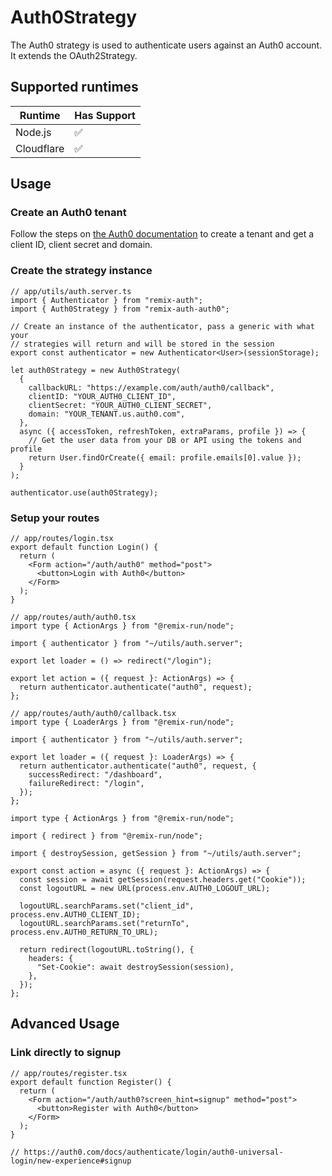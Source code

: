# Auth0Strategy

The Auth0 strategy is used to authenticate users against an Auth0 account. It extends the OAuth2Strategy.

## Supported runtimes

| Runtime    | Has Support |
| ---------- | ----------- |
| Node.js    | ✅          |
| Cloudflare | ✅          |

## Usage

### Create an Auth0 tenant

Follow the steps on [the Auth0 documentation](https://auth0.com/docs/get-started/create-tenants) to create a tenant and get a client ID, client secret and domain.

### Create the strategy instance

```tsx
// app/utils/auth.server.ts
import { Authenticator } from "remix-auth";
import { Auth0Strategy } from "remix-auth-auth0";

// Create an instance of the authenticator, pass a generic with what your
// strategies will return and will be stored in the session
export const authenticator = new Authenticator<User>(sessionStorage);

let auth0Strategy = new Auth0Strategy(
  {
    callbackURL: "https://example.com/auth/auth0/callback",
    clientID: "YOUR_AUTH0_CLIENT_ID",
    clientSecret: "YOUR_AUTH0_CLIENT_SECRET",
    domain: "YOUR_TENANT.us.auth0.com",
  },
  async ({ accessToken, refreshToken, extraParams, profile }) => {
    // Get the user data from your DB or API using the tokens and profile
    return User.findOrCreate({ email: profile.emails[0].value });
  }
);

authenticator.use(auth0Strategy);
```

### Setup your routes

```tsx
// app/routes/login.tsx
export default function Login() {
  return (
    <Form action="/auth/auth0" method="post">
      <button>Login with Auth0</button>
    </Form>
  );
}
```

```tsx
// app/routes/auth/auth0.tsx
import type { ActionArgs } from "@remix-run/node";

import { authenticator } from "~/utils/auth.server";

export let loader = () => redirect("/login");

export let action = ({ request }: ActionArgs) => {
  return authenticator.authenticate("auth0", request);
};
```

```tsx
// app/routes/auth/auth0/callback.tsx
import type { LoaderArgs } from "@remix-run/node";

import { authenticator } from "~/utils/auth.server";

export let loader = ({ request }: LoaderArgs) => {
  return authenticator.authenticate("auth0", request, {
    successRedirect: "/dashboard",
    failureRedirect: "/login",
  });
};
```

```tsx
import type { ActionArgs } from "@remix-run/node";

import { redirect } from "@remix-run/node";

import { destroySession, getSession } from "~/utils/auth.server";

export const action = async ({ request }: ActionArgs) => {
  const session = await getSession(request.headers.get("Cookie"));
  const logoutURL = new URL(process.env.AUTH0_LOGOUT_URL);

  logoutURL.searchParams.set("client_id", process.env.AUTH0_CLIENT_ID);
  logoutURL.searchParams.set("returnTo", process.env.AUTH0_RETURN_TO_URL);

  return redirect(logoutURL.toString(), {
    headers: {
      "Set-Cookie": await destroySession(session),
    },
  });
};
```

## Advanced Usage

### Link directly to signup

```tsx
// app/routes/register.tsx
export default function Register() {
  return (
    <Form action="/auth/auth0?screen_hint=signup" method="post">
      <button>Register with Auth0</button>
    </Form>
  );
}

// https://auth0.com/docs/authenticate/login/auth0-universal-login/new-experience#signup
```
